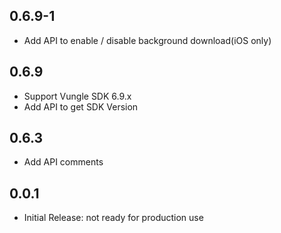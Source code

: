 ## 0.6.9-1

* Add API to enable / disable background download(iOS only)

## 0.6.9

* Support Vungle SDK 6.9.x
* Add API to get SDK Version

## 0.6.3

* Add API comments

## 0.0.1

* Initial Release: not ready for production use
